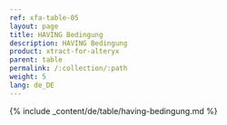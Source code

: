 ```yaml
---
ref: xfa-table-05
layout: page
title: HAVING Bedingung
description: HAVING Bedingung
product: xtract-for-alteryx
parent: table
permalink: /:collection/:path
weight: 5
lang: de_DE
---
```


{% include _content/de/table/having-bedingung.md  %}
